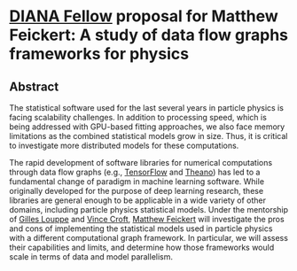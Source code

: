 # [DIANA Fellow](http://diana-hep.org/pages/fellows.html) proposal for Matthew Feickert: A study of data flow graphs frameworks for physics

## Abstract

The statistical software used for the last several years in particle physics is facing scalability challenges. In addition to processing speed, which is being addressed with GPU-based fitting approaches, we also face memory limitations as the combined statistical models grow in size. Thus, it is critical to investigate more distributed models for these computations.

The rapid development of software libraries for numerical computations through data flow graphs (e.g., [TensorFlow](https://www.tensorflow.org/) and [Theano](http://deeplearning.net/software/theano/)) has led to a fundamental change of paradigm in machine learning software. While originally developed for the purpose of deep learning research, these libraries are general enough to be applicable in a wide variety of other domains, including particle physics statistical models. Under the mentorship of [Gilles Louppe](https://glouppe.github.io/) and [Vince Croft](https://www.nikhef.nl/~vcroft/), [Matthew Feickert](http://www.matthewfeickert.com/) will investigate the pros and cons of implementing the statistical models used in particle physics with a different computational graph framework. In particular, we will assess their capabilities and limits, and determine how those frameworks would scale in terms of data and model parallelism.
